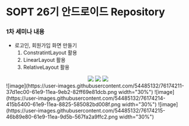# SOPT 26기 안드로이드 Repository
### 1차 세미나 내용
- 로고인, 회원가입 화면 만들기
    1. ConstratintLayout 활용
    2. LinearLayout 활용
    3. RelativeLayout 활용

<center>
    <div>
        <img src="https://user-images.githubusercontent.com/54485132/76174211-37d1ec00-61e9-11ea-9eb2-82ff69e81dcb.png width="30%">
        <img src="https://user-images.githubusercontent.com/54485132/76174214-415b5400-61e9-11ea-8825-585082bd008f.png width="30%">
        <img src="https://user-images.githubusercontent.com/54485132/76174215-46b89e80-61e9-11ea-9d5b-567fa2a9ffc2.png width="30%">
    </div>
</center>
![image](https://user-images.githubusercontent.com/54485132/76174211-37d1ec00-61e9-11ea-9eb2-82ff69e81dcb.png width="30%")
![image](https://user-images.githubusercontent.com/54485132/76174214-415b5400-61e9-11ea-8825-585082bd008f.png width="30%")
![image](https://user-images.githubusercontent.com/54485132/76174215-46b89e80-61e9-11ea-9d5b-567fa2a9ffc2.png width="30%")
